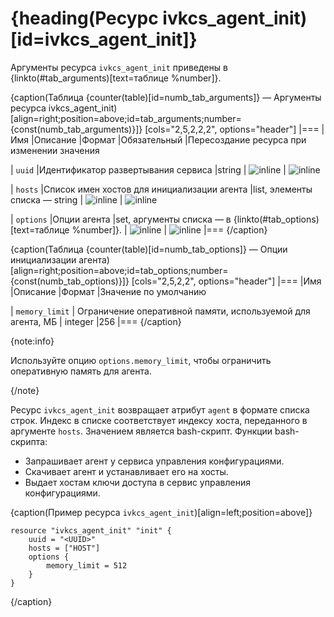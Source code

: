 # {heading(Ресурс ivkcs_agent_init)[id=ivkcs_agent_init]}

Аргументы ресурса `ivkcs_agent_init` приведены в {linkto(#tab_arguments)[text=таблице %number]}.

{caption(Таблица {counter(table)[id=numb_tab_arguments]} — Аргументы ресурса ivkcs_agent_init)[align=right;position=above;id=tab_arguments;number={const(numb_tab_arguments)}]}
[cols="2,5,2,2,2", options="header"]
|===
|Имя
|Описание
|Формат
|Обязательный
|Пересоздание ресурса при изменении значения

|
`uuid`
|Идентификатор развертывания сервиса
|string
| ![](/ru/assets/check.svg "inline")
| ![](/en/assets/no.svg "inline")

|
`hosts`
|Список имен хостов для инициализации агента
|list, элементы списка — string
| ![](/ru/assets/check.svg "inline")
| ![](/ru/assets/check.svg "inline")

|
`options`
|Опции агента
|set, аргументы списка — в {linkto(#tab_options)[text=таблице %number]}.
| ![](/en/assets/no.svg "inline")
| ![](/en/assets/no.svg "inline")
|===
{/caption}

{caption(Таблица {counter(table)[id=numb_tab_options]} — Опции инициализации агента)[align=right;position=above;id=tab_options;number={const(numb_tab_options)}]}
[cols="2,5,2,2", options="header"]
|===
|Имя
|Описание
|Формат
|Значение по умолчанию

|
`memory_limit`
|
Ограничение оперативной памяти, используемой для агента, МБ
|
integer
|256
|===
{/caption}

{note:info}

Используйте опцию `options.memory_limit`, чтобы ограничить оперативную память для агента.

{/note}

Ресурс `ivkcs_agent_init` возвращает атрибут `agent` в формате списка строк. Индекс в списке соответствует индексу хоста, переданного в аргументе `hosts`. Значением является bash-скрипт. Функции bash-скрипта:

* Запрашивает агент у сервиса управления конфигурациями.
* Скачивает агент и устанавливает его на хосты.
* Выдает хостам ключи доступа в сервис управления конфигурациями.

{caption(Пример ресурса `ivkcs_agent_init`)[align=left;position=above]}
```hcl
resource "ivkcs_agent_init" "init" {
	uuid = "<UUID>"
	hosts = ["HOST"]
	options {
		memory_limit = 512
	}
}
```
{/caption}
